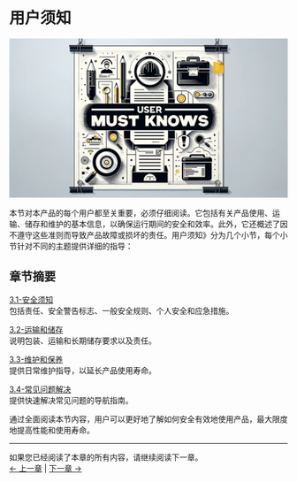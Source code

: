 # 用户须知

<img src="../../resources/2-BasicSettings/3-UserNotes/xuzhi.png" alt="img-1" width="800" height=“auto” /> <br>

本节对本产品的每个用户都至关重要，必须仔细阅读。它包括有关产品使用、运输、储存和维护的基本信息，以确保运行期间的安全和效率。此外，它还概述了因不遵守这些准则而导致产品故障或损坏的责任。用户须知》分为几个小节，每个小节针对不同的主题提供详细的指导：

## 章节摘要

[3.1-安全须知](3.1-SafetyInstruction.md)  
包括责任、安全警告标志、一般安全规则、个人安全和应急措施。

[3.2-运输和储存](3.2-TransportandStorage.md)  
 说明包装、运输和长期储存要求以及责任。

[3.3-维护和保养](3.3-MaintenanceandCare.md)  
提供日常维护指导，以延长产品使用寿命。

[3.4-常见问题解决](3.4-FAQs.md)  
提供快速解决常见问题的导航指南。

通过全面阅读本节内容，用户可以更好地了解如何安全有效地使用产品，最大限度地提高性能和使用寿命。

---

如果您已经阅读了本章的所有内容，请继续阅读下一章。 <br>
[← 上一章](../../1-ProductInformation/2-ProductFeature/2-ProductFeature.md) | [下一章 →](../3-UserNotes/3.1-SafetyInstruction.md)
